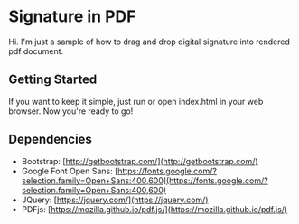 Signature in PDF
===
Hi. I'm just a sample of how to drag and drop digital signature into rendered pdf document.

Getting Started
---------------
If you want to keep it simple, just run or open index.html in your web browser. Now you're ready to go!

Dependencies
---------------
* Bootstrap: [http://getbootstrap.com/](http://getbootstrap.com/)
* Google Font Open Sans: [https://fonts.google.com/?selection.family=Open+Sans:400,600](https://fonts.google.com/?selection.family=Open+Sans:400,600)
* JQuery: [https://jquery.com/](https://jquery.com/)
* PDFjs: [https://mozilla.github.io/pdf.js/](https://mozilla.github.io/pdf.js/)